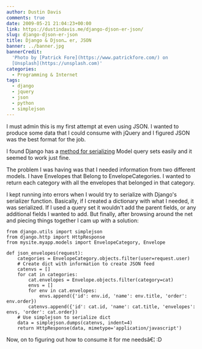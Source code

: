 ```yaml
---
author: Dustin Davis
comments: true
date: 2009-05-21 21:04:23+00:00
link: https://dustindavis.me/django-djson-er-json/
slug: django-djson-er-json
title: Django & Djson… er, JSON
banner: ../banner.jpg
bannerCredit:
  'Photo by [Patrick Fore](https://www.patrickfore.com/) on
  [Unsplash](https://unsplash.com)'
categories:
  - Programming & Internet
tags:
  - django
  - jquery
  - json
  - python
  - simplejson
---
```


I must admin this is my first attempt at even using JSON. I wanted to produce
some data that I could consume with jQuery and I figured JSON was the best
format for the job.

I found Django has a
[method for serializing](http://docs.djangoproject.com/en/dev/topics/serialization/#id1)
Model query sets easily and it seemed to work just fine.

The problem I was having was that I needed information from two different
models. I have Envelopes that Belong to EnvelopeCategories. I wanted to return
each category with all the envelopes that belonged in that category.

I kept running into errors when I would try to serialize with Django's
serializer function. Basically, if I created a dictionary with what I needed, it
was serialized. If I used a query set it wouldn't add the parent fields, or any
additional fields I wanted to add. But finally, after browsing around the net
and piecing things together I cam up with a solution:

    from django.utils import simplejson
    from django.http import HttpResponse
    from mysite.myapp.models import EnvelopeCategory, Envelope

    def json_envelopes(request):
        categories = EnvelopeCategory.objects.filter(user=request.user)
        # Create dict with information to create JSON feed
        catenvs = []
        for cat in categories:
            cat.envelopes = Envelope.objects.filter(category=cat)
            envs = []
            for env in cat.envelopes:
                envs.append({'id': env.id, 'name': env.title, 'order': env.order})
            catenvs.append({'id': cat.id, 'name': cat.title, 'envelopes': envs, 'order': cat.order})
        # Use simplejson to serialize dict
        data = simplejson.dumps(catenvs, indent=4)
        return HttpResponse(data, mimetype='application/javascript')

Now, on to figuring out how to consume it for me needsâ€¦ :D
